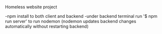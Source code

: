 Homeless website project

-npm install to both client and backend
-under backend terminal run '$ npm run server' to run nodemon (nodemon updates backend changes automatically without restarting backend)

